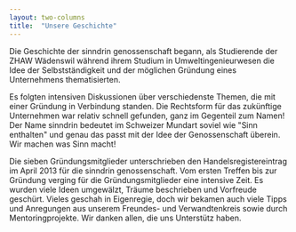 ```yaml
---
layout: two-columns
title:  "Unsere Geschichte"
---
```


Die Geschichte der sinndrin genossenschaft begann, als Studierende der ZHAW Wädenswil während ihrem Studium in Umweltingenieurwesen die Idee der Selbstständigkeit und der möglichen Gründung eines Unternehmens thematisierten.

Es folgten intensiven Diskussionen über verschiedenste Themen, die mit einer Gründung in Verbindung standen. Die Rechtsform für das zukünftige Unternehmen war relativ schnell gefunden, ganz im Gegenteil zum Namen! Der Name sinndrin bedeutet im Schweizer Mundart soviel wie "Sinn enthalten" und genau das passt mit der Idee der Genossenschaft überein. Wir machen was Sinn macht!

Die sieben Gründungsmitglieder unterschrieben den Handelsregistereintrag im April 2013 für die sinndrin genossenschaft. Vom ersten Treffen bis zur Gründung verging für die Gründungsmitglieder eine intensive Zeit. Es wurden viele Ideen umgewälzt, Träume beschrieben und Vorfreude geschürt. Vieles geschah in Eigenregie, doch wir bekamen auch viele Tipps und Anregungen aus unserem Freundes- und Verwandtenkreis sowie durch Mentoringprojekte. Wir danken allen, die uns Unterstütz haben.
